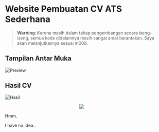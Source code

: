# Website Pembuatan CV ATS Sederhana

> **Warning**: Karena masih dalam tahap pengembangan secara iseng-iseng, semua kode didalamnya masih sangat amat berantakan. Saya akan melanjutkannya sesuai m00d.

## Tampilan Antar Muka
![Preview](https://github.com/sukalaper/fundamental-pemrograman/assets/65320033/a8cb01de-9835-492b-bbba-a71315463e6f)

## Hasil CV
![Hasil](https://github.com/sukalaper/fundamental-pemrograman/assets/65320033/9a121aa1-c343-4477-b3d5-873e0f06f258)

<p align="center"><img src="https://raw.githubusercontent.com/catppuccin/catppuccin/main/assets/footers/gray0_ctp_on_line.svg?sanitize=true" /></p>


Hmm.

I have no idea..

